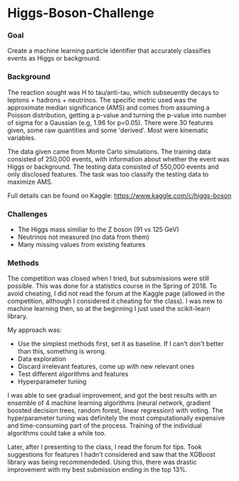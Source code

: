 # Higgs-Boson-Challenge

### Goal
Create a machine learning particle identifier that accurately classifies events as Higgs or background. 

### Background
The reaction sought was H to tau/anti-tau, which subseuently decays to leptons + hadrons + neutrinos. The specific metric used was the approximate median significance (AMS) and comes from assuming a Poisson distribution, getting a p-value and turning the p-value into number of sigma for a Gaussian (e.g, 1.96 for p=0.05). There were 30 features given, some raw quantities and some 'derived'. Most were kinematic variables.    

The data given came from Monte Carlo simulations. The training data consisted of 250,000 events, with information about whether the event was 
Higgs or background. The testing data consisted of 550,000 events and only disclosed features. The task was too classify the testing data to maximize AMS.

Full details can be found on Kaggle: https://www.kaggle.com/c/higgs-boson

### Challenges
* The Higgs mass similiar to the Z boson (91 vs 125 GeV)
* Neutrinos not measured (no data from them) 
* Many missing values from existing features

### Methods
The competition was closed when I tried, but subsmissions were still possible. This was done for a statistics course in the Spring of 2018. To avoid cheating, I did not read 
the forum at the Kaggle page (allowed in the competition, although I considered it cheating for the class). I was new to machine learning then, so at the beginning I just used the scikit-learn library. 

My approach was:
* Use the simplest methods first, set it as baseline. If I can't don't better than this, something is wrong.
* Data exploration 
* Discard irrelevant features, come up with new relevant ones
* Test different algorithms and features
* Hyperparameter tuning

I was able to see gradual improvement, and got the best results with an ensemble of 4 machine learning algorithms (neural network, gradient boosted decision trees, random forest, linear regression) with voting. 
The hyperparameter tuning was definitely the most computationally expensive and time-consuming part of the process. Training of the individual algorithms could take a while too.

Later, after I presenting to the class, I read the forum for tips. Took suggestions for features I hadn't considered and saw that the
XGBoost library was being recommendeded. Using this, there was drastic improvement with my best submission ending in the top 13%. 
